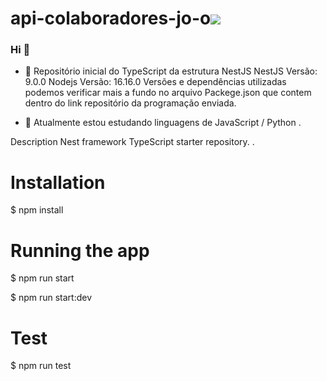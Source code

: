 # api-colaboradores-jo-o<img src="https://github.com/pr2tik1/pr2tik1/blob/master/IMAGE-NAME">

### Hi 👋
- 🔭 Repositório inicial do TypeScript da estrutura NestJS
NestJS Versão: 9.0.0
Nodejs Versão: 16.16.0
Versões e dependências utilizadas podemos verificar mais a fundo no arquivo Packege.json que contem dentro do link repositório da programação enviada.

- 🌱 Atualmente estou estudando linguagens de JavaScript / Python . 
 

Description
Nest framework TypeScript starter repository.
.

# Installation

$ npm install

# Running the app

$ npm run start

$ npm run start:dev

# Test

$ npm run test

